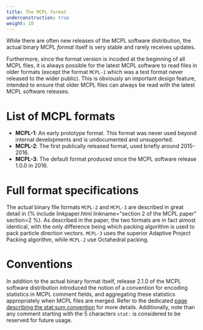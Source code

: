 ```yaml
---
title: The MCPL format
underconstruction: true
weight: 10
---
```


While there are often new releases of the MCPL software distribution, the actual binary MCPL *format* itself is very stable and rarely receives updates.

Furthermore, since the format version is incoded at the beginning of all MCPL files, it is always possible for the latest MCPL software to read files in older formats (except the format `MCPL-1` which was a test format never released to the wider public). This is obviously an important design feature, intended to ensure that older MCPL files can always be read with the latest MCPL software releases.

# List of MCPL formats

* **MCPL-1**: An early prototype format. This format was never used beyond internal developments and is undocumented and unsupported.
* **MCPL-2**: The first publically released format, used briefly around 2015-2016.
* **MCPL-3**: The default format produced since the MCPL software release 1.0.0 in 2016.

# Full format specifications

The actual binary file formats `MCPL-2` and `MCPL-3` are described in great detail in {% include linkpaper.html linkname="section 2 of the MCPL paper" section=2 %}. As described in the paper, the two formats are in fact almost identical, with the only difference being which packing algorithm is used to pack particle direction vectors. `MCPL-3` uses the superior Adaptive Project Packing algorithm, while `MCPL-2` use Octahedral packing.

# Conventions

In addition to the actual binary format itself, release 2.1.0 of the MCPL software distribution introduced the notion of a convention for encoding statistics in MCPL comment fields, and aggregating these statistics appropriately when MCPL files are merged. Refer to the dedicated [page describing the stat:sum convention](LOCAL:format_statsum/) for more details. Additionally, note than any comment starting with the 5 characters `stat:` is considered to be reserved for future usage.
